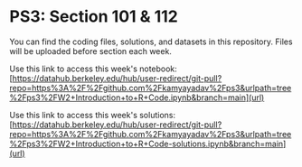# PS3: Section 101 & 112 

You can find the coding files, solutions, and datasets in this repository. Files will be uploaded before section each week.

Use this link to access this week's notebook: [https://datahub.berkeley.edu/hub/user-redirect/git-pull?repo=https%3A%2F%2Fgithub.com%2Fkamyayadav%2Fps3&urlpath=tree%2Fps3%2FW2+Introduction+to+R+Code.ipynb&branch=main](url) 

Use this link to access this week's solutions: [https://datahub.berkeley.edu/hub/user-redirect/git-pull?repo=https%3A%2F%2Fgithub.com%2Fkamyayadav%2Fps3&urlpath=tree%2Fps3%2FW2+Introduction+to+R+Code-solutions.ipynb&branch=main](url) 
